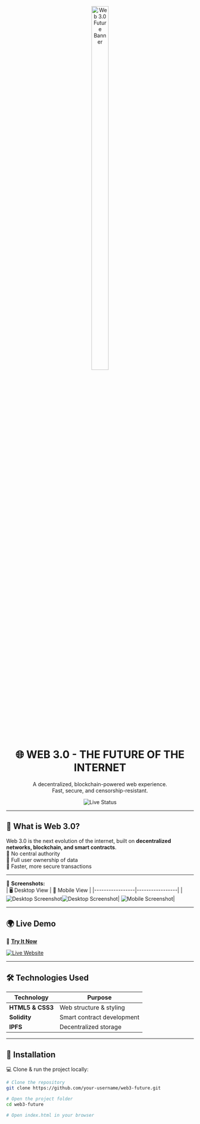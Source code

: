 <div align="center">

<img src="https://github.com/user-attachments/assets/cbdf4953-c4ce-482c-91fb-2045cc16db2b" alt="Web 3.0 Future Banner" height=50% width="30%"/>
  <h1>🌐 WEB 3.0 - THE FUTURE OF THE INTERNET</h1>
  <p>
    A decentralized, blockchain-powered web experience.<br>
    Fast, secure, and censorship-resistant.
  </p>
  <img src="https://img.shields.io/badge/Status-Live-brightgreen" alt="Live Status">
</div>

---

## 🚀 What is Web 3.0?  
Web 3.0 is the next evolution of the internet, built on **decentralized networks, blockchain, and smart contracts**.  
🔹 No central authority  
🔹 Full user ownership of data  
🔹 Faster, more secure transactions  

---

📸 **Screenshots:**  
| 🖥️ Desktop View  | 📱 Mobile View  |
|-----------------|-----------------|
| ![Desktop Screenshot](https://github.com/user-attachments/assets/7e4dbd47-5a58-4729-8d82-31dfb0477233)![Desktop Screenshot](https://github.com/user-attachments/assets/50b9c566-d64a-481d-af13-c3de601d82fb)| ![Mobile Screenshot](https://github.com/user-attachments/assets/348f27ab-83ce-49a7-9bff-24695841fd82)|

---

## 🌍 Live Demo  
🚀 **[Try It Now](https://praveenaddagarla.github.io/Web-3.0-future)**

[![Live Website](https://img.shields.io/badge/View-Live%20Demo-blue)](https://your-live-project-link.com)  

---

## 🛠️ Technologies Used  
| Technology        | Purpose                          |
|------------------|--------------------------------|
| **HTML5 & CSS3**  | Web structure & styling        | 
| **Solidity**      | Smart contract development    |
| **IPFS**         | Decentralized storage         |

---

## 🔧 Installation  
💻 Clone & run the project locally:  
```bash
# Clone the repository
git clone https://github.com/your-username/web3-future.git

# Open the project folder
cd web3-future

# Open index.html in your browser
